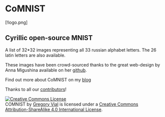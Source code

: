 # CoMNIST

[!logo.png]

## Cyrillic open-source MNIST

A list of 32*32 images representing all 33 russian alphabet letters. The 26 latin letters are also available.

These images have been crowd-sourced thanks to the great web-design by Anna Migushina available on her [github](https://github.com/migusta/coMNIST).

Find out more about CoMNIST on my [blog](http://ds.gregvi.al)

Thanks to all our [contributors](<add link>)!

<a rel="license" href="http://creativecommons.org/licenses/by-sa/4.0/"><img alt="Creative Commons License" style="border-width:0" src="https://i.creativecommons.org/l/by-sa/4.0/88x31.png" /></a><br /><span xmlns:dct="http://purl.org/dc/terms/" property="dct:title">COMNIST</span> by <a xmlns:cc="http://creativecommons.org/ns#" href="https://github.com/GregVial/COMNIST" property="cc:attributionName" rel="cc:attributionURL">Gregory Vial</a> is licensed under a <a rel="license" href="http://creativecommons.org/licenses/by-sa/4.0/">Creative Commons Attribution-ShareAlike 4.0 International License</a>.